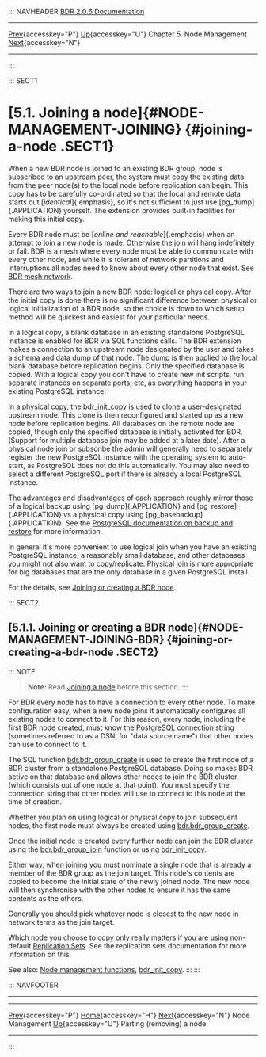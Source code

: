 ::: NAVHEADER
  [BDR 2.0.6 Documentation](index.md)                                                                                                    
  --------------------------------------------------------------- ------------------------------------------- ---------------------------- ----------------------------------------------------------------------------------
  [Prev](node-management.md "Node Management"){accesskey="P"}   [Up](node-management.md){accesskey="U"}    Chapter 5. Node Management    [Next](node-management-removing.md "Parting (removing) a node"){accesskey="N"}

------------------------------------------------------------------------
:::

::: SECT1
# [5.1. Joining a node]{#NODE-MANAGEMENT-JOINING} {#joining-a-node .SECT1}

When a new BDR node is joined to an existing BDR group, node is
subscribed to an upstream peer, the system must copy the existing data
from the peer node(s) to the local node before replication can begin.
This copy has to be carefully co-ordinated so that the local and remote
data starts out [*identical*]{.emphasis}, so it\'s not sufficient to
just use [pg_dump]{.APPLICATION} yourself. The extension provides
built-in facilities for making this initial copy.

Every BDR node must be [*online and reachable*]{.emphasis} when an
attempt to join a new node is made. Otherwise the join will hang
indefinitely or fail. BDR is a mesh where every node must be able to
communicate with every other node, and while it is tolerant of network
partitions and interruptions all nodes need to know about every other
node that exist. See [BDR mesh network](technotes-mesh.md).

There are two ways to join a new BDR node: logical or physical copy.
After the initial copy is done there is no significant difference
between physical or logical initialization of a BDR node, so the choice
is down to which setup method will be quickest and easiest for your
particular needs.

In a logical copy, a blank database in an existing standalone PostgreSQL
instance is enabled for BDR via SQL functions calls. The BDR extension
makes a connection to an upstream node designated by the user and takes
a schema and data dump of that node. The dump is then applied to the
local blank database before replication begins. Only the specified
database is copied. With a logical copy you don\'t have to create new
init scripts, run separate instances on separate ports, etc, as
everything happens in your existing PostgreSQL instance.

In a physical copy, the [bdr_init_copy](command-bdr-init-copy.md) is
used to clone a user-designated upstream node. This clone is then
reconfigured and started up as a new node before replication begins. All
databases on the remote node are copied, though only the specified
database is initially activated for BDR. (Support for multiple database
join may be added at a later date). After a physical node join or
subscribe the admin will generally need to separately register the new
PostgreSQL instance with the operating system to auto-start, as
PostgreSQL does not do this automatically. You may also need to select a
different PostgreSQL port if there is already a local PostgreSQL
instance.

The advantages and disadvantages of each approach roughly mirror those
of a logical backup using [pg_dump]{.APPLICATION} and
[pg_restore]{.APPLICATION} vs a physical copy using
[pg_basebackup]{.APPLICATION}. See the [PostgreSQL documentation on
backup and
restore](http://www.postgresql.org/docs/current/static/backup.html)
for more information.

In general it\'s more convenient to use logical join when you have an
existing PostgreSQL instance, a reasonably small database, and other
databases you might not also want to copy/replicate. Physical join is
more appropriate for big databases that are the only database in a given
PostgreSQL install.

For the details, see [Joining or creating a BDR
node](node-management-joining.md#NODE-MANAGEMENT-JOINING-BDR).

::: SECT2
## [5.1.1. Joining or creating a BDR node]{#NODE-MANAGEMENT-JOINING-BDR} {#joining-or-creating-a-bdr-node .SECT2}

::: NOTE
> **Note:** Read [Joining a node](node-management-joining.md) before
> this section.
:::

For BDR every node has to have a connection to every other node. To make
configuration easy, when a new node joins it automatically configures
all existing nodes to connect to it. For this reason, every node,
including the first BDR node created, must know the [PostgreSQL
connection
string](https://www.postgresql.org/docs/9.4/static/libpq-connect.html#LIBPQ-CONNSTRING)
(sometimes referred to as a DSN, for \"data source name\") that other
nodes can use to connect to it.

The SQL function
[bdr.bdr_group_create](functions-node-mgmt.md#FUNCTION-BDR-GROUP-CREATE)
is used to create the first node of a BDR cluster from a standalone
PostgreSQL database. Doing so makes BDR active on that database and
allows other nodes to join the BDR cluster (which consists out of one
node at that point). You must specify the connection string that other
nodes will use to connect to this node at the time of creation.

Whether you plan on using logical or physical copy to join subsequent
nodes, the first node must always be created using
[bdr.bdr_group_create](functions-node-mgmt.md#FUNCTION-BDR-GROUP-CREATE).

Once the initial node is created every further node can join the BDR
cluster using the
[bdr.bdr_group_join](functions-node-mgmt.md#FUNCTION-BDR-GROUP-JOIN)
function or using [bdr_init_copy](command-bdr-init-copy.md).

Either way, when joining you must nominate a single node that is already
a member of the BDR group as the join target. This node\'s contents are
copied to become the initial state of the newly joined node. The new
node will then synchronise with the other nodes to ensure it has the
same contents as the others.

Generally you should pick whatever node is closest to the new node in
network terms as the join target.

Which node you choose to copy only really matters if you are using
non-default [Replication Sets](replication-sets.md). See the
replication sets documentation for more information on this.

See also: [Node management functions](functions-node-mgmt.md),
[bdr_init_copy](command-bdr-init-copy.md).
:::
:::

::: NAVFOOTER

------------------------------------------------------------------------

  --------------------------------------------- ------------------------------------------- ------------------------------------------------------
  [Prev](node-management.md){accesskey="P"}        [Home](index.md){accesskey="H"}        [Next](node-management-removing.md){accesskey="N"}
  Node Management                                [Up](node-management.md){accesskey="U"}                               Parting (removing) a node
  --------------------------------------------- ------------------------------------------- ------------------------------------------------------
:::

